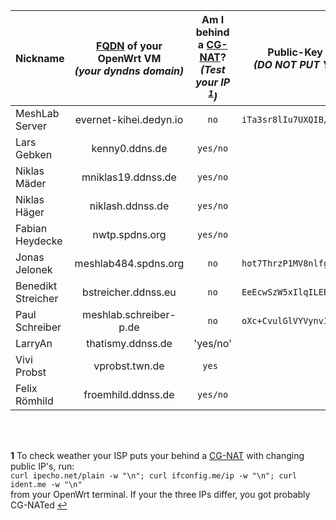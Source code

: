 Nickname | [FQDN][1] of your OpenWrt VM <br> *(your dyndns domain)* | Am I behind a [CG-NAT][2]? <br> *(Test your IP <sup id="a1">[1](#f1)</sup>)* | Public-Key of your [WireGuard][3] peer <br> *(DO NOT PUT YOUR PRIVATE KEY HERE!)* | Chosen ip address in range 10.10.222.0/24
--------------- | :---------------------: | :-------: | :---------------------------------------------: | :--------------:
MeshLab Server  | evernet-kihei.dedyn.io  | `no`      | `iTa3sr8lIu7UXQIB/l2szLQtC7z0dA8eQUMRPIvtqmw=`  | 10.10.222.1/24
Lars Gebken     | kenny0.ddns.de          | `yes/no`  |                                                 |
Niklas Mäder    | mniklas19.ddnss.de      | `yes/no`  |                                                 |
Niklas Häger    | niklash.ddnss.de        | `yes/no`  |                                                 |
Fabian Heydecke | nwtp.spdns.org          | `yes/no`  |                                                 |
Jonas Jelonek   | meshlab484.spdns.org    | `no`      | `hot7ThrzP1MV8nlfgrTMuep7zMrOOcGaLjTPrsFI5xA=`  | 10.10.222.48/24
Benedikt Streicher | bstreicher.ddnss.eu  | `no`      | `EeEcwSzW5xIlqILEBpgjGffcCcWjn2P+npo7wUjNGjQ=`  | 10.10.222.50/24
Paul Schreiber  | meshlab.schreiber-p.de  | `no`  | `oXc+CvulGlVYVynvIAbipWchnzBJGsJ8f7OgglM5jBs=`  | 10.10.222.55/32
LarryAn         | thatismy.ddnss.de       | 'yes/no'
Vivi Probst     | vprobst.twn.de          | `yes `    |                                                 | 
Felix Römhild   | froemhild.ddnss.de      | `yes/no`  |                                                 |                 


<br>
<br>

<b id="f1">1</b> To check weather your ISP puts your behind a [CG-NAT](https://en.wikipedia.org/wiki/Carrier-grade_NAT) with changing public IP's, run: <br>`curl ipecho.net/plain -w "\n"; curl ifconfig.me/ip -w "\n"; curl ident.me -w "\n"` <br> from your OpenWrt terminal. If your the three IPs differ, you got probably CG-NATed [↩](#a1)

[1]: https://en.wikipedia.org/wiki/Fully_qualified_domain_name
[2]: https://en.wikipedia.org/wiki/Carrier-grade_NAT
[3]: https://www.wireguard.com/
